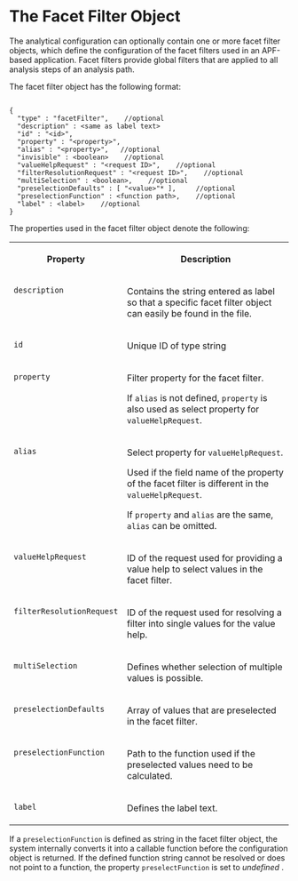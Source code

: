 <!-- loio2a43fbb03ace4b9386ee57b16a632858 -->

# The Facet Filter Object

The analytical configuration can optionally contain one or more facet filter objects, which define the configuration of the facet filters used in an APF-based application. Facet filters provide global filters that are applied to all analysis steps of an analysis path.

The facet filter object has the following format:

```

{
  "type" : "facetFilter",    //optional
  "description" : <same as label text>
  "id" : "<id>",
  "property" : "<property>",
  "alias" : "<property>",   //optional
  "invisible" : <boolean>    //optional
  "valueHelpRequest" : "<request ID>",    //optional
  "filterResolutionRequest" : "<request ID>",    //optional
  "multiSelection" : <boolean>,    //optional
  "preselectionDefaults" : [ "<value>"* ],     //optional
  "preselectionFunction" : <function path>,    //optional
  "label" : <label>    //optional
}

```

The properties used in the facet filter object denote the following:


<table>
<tr>
<th valign="top">

Property



</th>
<th valign="top">

Description



</th>
</tr>
<tr>
<td valign="top">

 `description` 



</td>
<td valign="top">

Contains the string entered as label so that a specific facet filter object can easily be found in the file.



</td>
</tr>
<tr>
<td valign="top">

 `id` 



</td>
<td valign="top">

Unique ID of type string



</td>
</tr>
<tr>
<td valign="top">

 `property` 



</td>
<td valign="top">

Filter property for the facet filter.

If `alias` is not defined, `property` is also used as select property for `valueHelpRequest`.



</td>
</tr>
<tr>
<td valign="top">

 `alias` 



</td>
<td valign="top">

Select property for `valueHelpRequest`.

Used if the field name of the property of the facet filter is different in the `valueHelpRequest`.

If `property` and `alias` are the same, `alias` can be omitted.



</td>
</tr>
<tr>
<td valign="top">

 `valueHelpRequest` 



</td>
<td valign="top">

ID of the request used for providing a value help to select values in the facet filter.



</td>
</tr>
<tr>
<td valign="top">

 `filterResolutionRequest` 



</td>
<td valign="top">

ID of the request used for resolving a filter into single values for the value help.



</td>
</tr>
<tr>
<td valign="top">

 `multiSelection` 



</td>
<td valign="top">

Defines whether selection of multiple values is possible.



</td>
</tr>
<tr>
<td valign="top">

 `preselectionDefaults` 



</td>
<td valign="top">

Array of values that are preselected in the facet filter.



</td>
</tr>
<tr>
<td valign="top">

 `preselectionFunction` 



</td>
<td valign="top">

Path to the function used if the preselected values need to be calculated.



</td>
</tr>
<tr>
<td valign="top">

 `label` 



</td>
<td valign="top">

Defines the label text.



</td>
</tr>
</table>

If a `preselectionFunction` is defined as string in the facet filter object, the system internally converts it into a callable function before the configuration object is returned. If the defined function string cannot be resolved or does not point to a function, the property `preselectFunction` is set to *undefined* .

